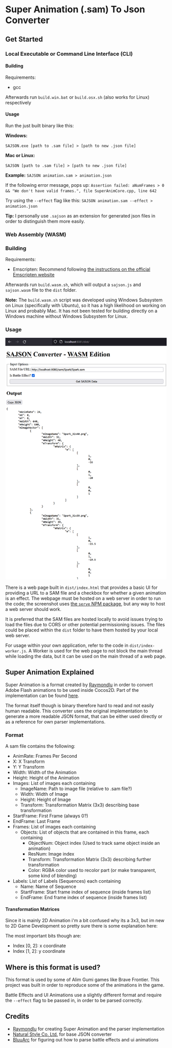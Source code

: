 # Super Animation (.sam) To Json Converter

## Get Started

### Local Executable or Command Line Interface (CLI)

#### Building

Requirements:
- gcc

Afterwards run `build.win.bat` or `build.osx.sh` (also works for Linux) respectively

#### Usage

Run the just built binary like this:

**Windows:**

`SAJSON.exe [path to .sam file] > [path to new .json file]`

**Mac or Linux:**

`SAJSON [path to .sam file] > [path to new .json file]`

**Example:** `SAJSON animation.sam > animation.json`

If the following error message, pops up: `Assertion failed: aNumFrames > 0 && "We don't have valid frames.", file SuperAnimCore.cpp, line 642`

Try using the `--effect` flag like this: `SAJSON animation.sam --effect > animation.json`

**Tip:** I personally use `.sajson` as an extension for generated json files in order to distinguish them more easily.

### Web Assembly (WASM)

### Building

Requirements:
- Emscripten: Recommend following [the instructions on the official Emscripten website](https://emscripten.org/docs/getting_started/downloads.html)

Afterwards run `build.wasm.sh`, which will output a `sajson.js` and `sajson.wasm` file to the `dist` folder.

**Note:** The `build.wasm.sh` script was developed using Windows Subsystem on Linux (specifically with Ubuntu), so it has a high likelihood on working on Linux and probably Mac. It has not been tested for building directly on a Windows machine without Windows Subsystem for Linux.

### Usage

![Screenshot of a webpage showing the output of the WASM build for a given SAM file on Firefox](./sajson_wasm_example.png)

There is a web page built in `dist/index.html` that provides a basic UI for providing a URL to a SAM file and a checkbox for whether a given animation is an effect. The webpage must be hosted on a web server in order to run the code; the screenshot uses [the `serve` NPM package](https://github.com/vercel/serve#readme), but any way to host a web server should work.

It is preferred that the SAM files are hosted locally to avoid issues trying to load the files due to CORS or other potential permissioning issues. The files could be placed within the `dist` folder to have them hosted by your local web server.

For usage within your own application, refer to the code in `dist/index-worker.js`. A Worker is used for the web page to not block the main thread while loading the data, but it can be used on the main thread of a web page.

## Super Animation Explained

Super Animation is a format created by [Raymondlu](https://github.com/raymondlu) in order to convert Adobe Flash animations to be used inside Cocos2D.
Part of the implementation can be found [here](https://github.com/raymondlu/super-animation-samples).

The format itself though is binary therefore hard to read and not easily human readable. This converter uses the original implementation to generate a more readable JSON format, that can be either used directly or as a reference for own parser implementations.

### Format

A sam file contains the following:
- AnimRate: Frames Per Second
- X: X Transform
- Y: Y Transform
- Width: Width of the Animation
- Height: Height of the Animation
- Images: List of images each containing
    - ImageName: Path to image file (relative to .sam file?)
    - Width: Width of Image
    - Height: Height of Image
    - Transform: Transformation Matrix (3x3) describing base transformation
- StartFrame: First Frame (always 0?)
- EndFrame: Last Frame
- Frames: List of images each containing
    - Objects: List of objects that are contained in this frame, each containing
        - ObjectNum: Object index (Used to track same object inside an animation)
        - ResNum: Image index
        - Transform: Transformation Matrix (3x3) describing further transformation
        - Color: RGBA color used to recolor part (or make transparent, some kind of blending)
- Labels: List of Labels (Sequences) each containing
    - Name: Name of Sequence
    - StartFrame: Start frame index of sequence (inside frames list)
    - EndFrame: End frame index of sequence (inside frames list)

#### Transformation Matrices

Since it is mainly 2D Animation i'm a bit confused why its a 3x3, but im new to 2D Game Development so pretty sure there is some explanation here:

The most important bits though are:
- Index [0, 2]: x coordinate
- Index [1, 2]: y coordinate

## Where is this format is used?

This format is used by some of Alim Gumi games like Brave Frontier.
This project was built in order to reproduce some of the animations in the game.

Battle Effects and UI Animations use a slightly different format and require the `--effect` flag to be passed in, in order to be parsed correctly.

## Credits
- [Raymondlu](https://github.com/raymondlu) for creating Super Animation and the parser implementation
- [Natural Style Co. Ltd.](https://na-s.jp/SuperAnimHTML5/) for base JSON converter
- [BluuArc](https://github.com/BluuArc) for figuring out how to parse battle effects and ui animations


